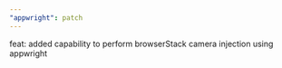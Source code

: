 ```yaml
---
"appwright": patch
---
```


feat: added capability to perform browserStack camera injection using appwright
